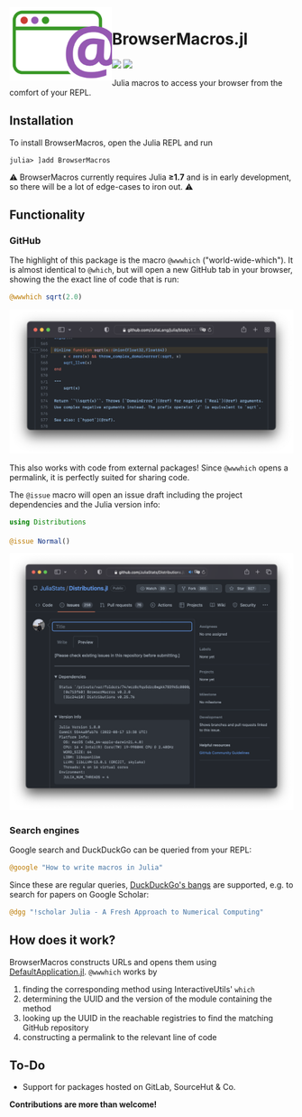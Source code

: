<img align="left" src="https://github.com/adrhill/BrowserMacros.jl/blob/gh-pages/assets/logo.svg" height="130">

# BrowserMacros.jl

[![][ci-im]][ci] [![][cov-im]][cov]

Julia macros to access your browser from the comfort of your REPL.  

## Installation 
To install BrowserMacros, open the Julia REPL and run 
```julia-repl
julia> ]add BrowserMacros
```

⚠️ BrowserMacros currently requires Julia **≥1.7** and is in early development, 
so there will be a lot of edge-cases to iron out. ⚠️

## Functionality
### GitHub
The highlight of this package is the macro `@wwwhich` ("world-wide-which"). 
It is almost identical to `@which`, but will open a new GitHub tab in your browser, 
showing the the exact line of code that is run:
```julia
@wwwhich sqrt(2.0) 
```

![](https://github.com/adrhill/BrowserMacros.jl/blob/gh-pages/assets/wwwhich.png)

This also works with code from external packages!
Since `@wwwhich` opens a permalink, it is perfectly suited for sharing code.

The `@issue` macro will open an issue draft including the project dependencies 
and the Julia version info:
```julia
using Distributions

@issue Normal()
```

![](https://github.com/adrhill/BrowserMacros.jl/blob/gh-pages/assets/issue.png)

### Search engines
Google search and DuckDuckGo can be queried from your REPL:
```julia
@google "How to write macros in Julia"  
```

Since these are regular queries, [DuckDuckGo's bangs](https://duckduckgo.com/bang) are supported, 
e.g. to search for papers on Google Scholar: 
```julia
@dgg "!scholar Julia - A Fresh Approach to Numerical Computing"                     
```

## How does it work?
BrowserMacros constructs URLs and opens them using [DefaultApplication.jl](https://github.com/tpapp/DefaultApplication.jl). 
`@wwwhich` works by 
1. finding the corresponding method using InteractiveUtils' `which`
2. determining the UUID and the version of the module containing the method 
3. looking up the UUID in the reachable registries to find the matching GitHub repository
4. constructing a permalink to the relevant line of code

## To-Do
* Support for packages hosted on GitLab, SourceHut & Co.

**Contributions are more than welcome!**

[ci-im]: https://github.com/adrhill/BrowserMacros.jl/actions/workflows/CI.yml/badge.svg?branch=main
[ci]: https://github.com/adrhill/BrowserMacros.jl/actions/workflows/CI.yml?query=branch%3Amain

[cov-im]: https://codecov.io/gh/adrhill/BrowserMacros.jl/branch/main/graph/badge.svg
[cov]: https://codecov.io/gh/adrhill/BrowserMacros.jl